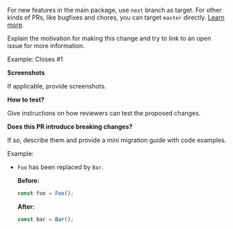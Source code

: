 For new features in the main package, use `next` branch as target. For other kinds of PRs, like bugfixes and chores, you can target `master` directly. [Learn more](https://github.com/reakit/reakit/blob/master/CONTRIBUTING.md#branches).

Explain the motivation for making this change and try to link to an open issue for more information.

Example: Closes #1

**Screenshots**

If applicable, provide screenshots.

**How to test?**

Give instructions on how reviewers can test the proposed changes.

**Does this PR introduce breaking changes?**

If so, describe them and provide a mini migration guide with code examples.

Example:

- `Foo` has been replaced by `Bar`.

  **Before:**
  ```js
  const foo = Foo();
  ```
  **After:**
  ```js
  const bar = Bar();
  ```
